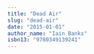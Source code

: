 ```yaml
---
title: "Dead Air"
slug: "dead-air"
date: "2015-01-01"
author_name: "Iain Banks"
isbn13: "9780349139241"
---
```


